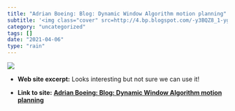 ```yaml
---
title: "Adrian Boeing: Blog: Dynamic Window Algorithm motion planning"
subtitle: '<img class="cover" src=http://4.bp.blogspot.com/-y3BQZ8_1-yg/T6kq9El4iVI/AAAAAAAAAhc/IiV9gHjRSHg/w12...'
category: "uncategorized"
tags: []
date: "2021-04-06"
type: "rain"
---
```

<img class="cover" src=http://4.bp.blogspot.com/-y3BQZ8_1-yg/T6kq9El4iVI/AAAAAAAAAhc/IiV9gHjRSHg/w1200-h630-p-k-no-nu/dwa.png>



* **Web site excerpt:** Looks interesting but not sure we can use it!

* **Link to site:** **[Adrian Boeing: Blog: Dynamic Window Algorithm motion planning](https://adrianboeing.blogspot.com/2012/05/dynamic-window-algorithm-motion.html)**